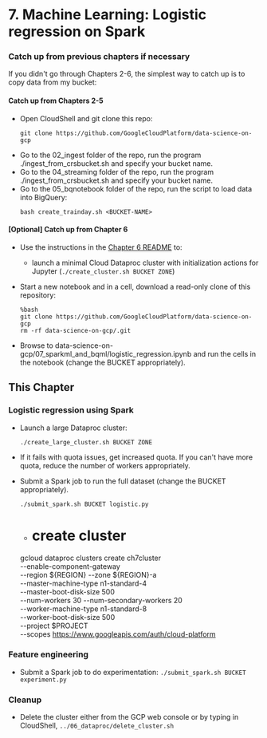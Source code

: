 # 7. Machine Learning: Logistic regression on Spark

### Catch up from previous chapters if necessary
If you didn't go through Chapters 2-6, the simplest way to catch up is to copy data from my bucket:

#### Catch up from Chapters 2-5
* Open CloudShell and git clone this repo:
    ```
    git clone https://github.com/GoogleCloudPlatform/data-science-on-gcp
    ```
* Go to the 02_ingest folder of the repo, run the program ./ingest_from_crsbucket.sh and specify your bucket name.
* Go to the 04_streaming folder of the repo, run the program ./ingest_from_crsbucket.sh and specify your bucket name.
* Go to the 05_bqnotebook folder of the repo, run the script to load data into BigQuery:
	```
	bash create_trainday.sh <BUCKET-NAME>
	```

#### [Optional] Catch up from Chapter 6
* Use the instructions in the <a href="../06_dataproc/README.md">Chapter 6 README</a> to:
  * launch a minimal Cloud Dataproc cluster with initialization actions for Jupyter (`./create_cluster.sh BUCKET ZONE`)

* Start a new notebook and in a cell, download a read-only clone of this repository:
    ```
    %bash
    git clone https://github.com/GoogleCloudPlatform/data-science-on-gcp
    rm -rf data-science-on-gcp/.git
    ```
* Browse to data-science-on-gcp/07_sparkml_and_bqml/logistic_regression.ipynb
  and run the cells in the notebook (change the BUCKET appropriately).

## This Chapter
### Logistic regression using Spark
* Launch a large Dataproc cluster:
    ```
    ./create_large_cluster.sh BUCKET ZONE
    ```
* If it fails with quota issues, get increased quota. If you can't have more quota, 
  reduce the number of workers appropriately.

* Submit a Spark job to run the full dataset (change the BUCKET appropriately).
    ```
    ./submit_spark.sh BUCKET logistic.py
    ```
    * # create cluster
	gcloud dataproc clusters create ch7cluster \
  		--enable-component-gateway \
  		--region ${REGION} --zone ${REGION}-a \
  		--master-machine-type n1-standard-4 \
  		--master-boot-disk-size 500 \
  		--num-workers 30 --num-secondary-workers 20 \
  		--worker-machine-type n1-standard-8 \
  		--worker-boot-disk-size 500 \
  		--project $PROJECT \
  		--scopes https://www.googleapis.com/auth/cloud-platform

### Feature engineering
* Submit a Spark job to do experimentation: `./submit_spark.sh BUCKET experiment.py`

### Cleanup
* Delete the cluster either from the GCP web console or by typing in CloudShell, `../06_dataproc/delete_cluster.sh`


